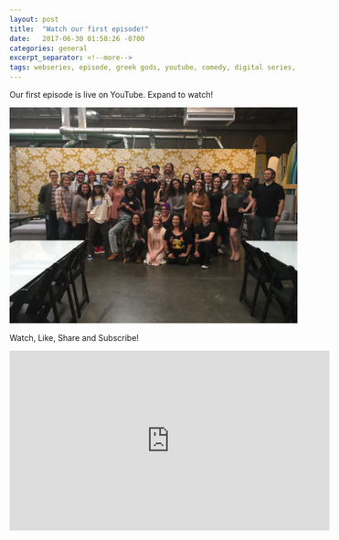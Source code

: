 ```yaml
---
layout: post
title:  "Watch our first episode!"
date:   2017-06-30 01:58:26 -0700
categories: general
excerpt_separator: <!--more-->
tags: webseries, episode, greek gods, youtube, comedy, digital series, silicon beach, zeus, hades, poseidon
---
```

Our first episode is live on YouTube. Expand to watch!

![Cast and Crew](/img/cast_and_crew.jpg "Our Cast and Crew")
<!--more-->

Watch, Like, Share and Subscribe!

<iframe width="560" height="315" src="https://www.youtube.com/embed/CqSvOHjaBpI" frameborder="0" allowfullscreen></iframe>
